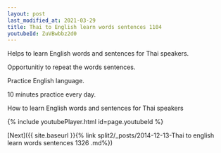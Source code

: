 ```yaml
---
layout: post
last_modified_at: 2021-03-29
title: Thai to English learn words sentences 1104 
youtubeId: ZuVBwbbz2d0
---
```

 
 
Helps to learn English words and sentences for Thai speakers.

Opportunitiy to repeat the words sentences. 

Practice English language. 
 
10 minutes practice every day. 
 
How to learn English words and sentences for Thai speakers 
 
{% include youtubePlayer.html id=page.youtubeId %}
 
 
[Next]({{ site.baseurl }}{% link  split2/_posts/2014-12-13-Thai to english learn words sentences 1326 .md%})
 
